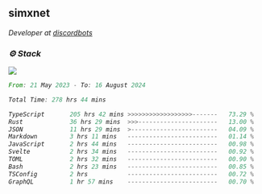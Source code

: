 <h2>simxnet</h2>
<p><em>Developer at <a href="https://github.com/dbotslist">discordbots</a></p>

### ⚙️ Stack
![](https://skillicons.dev/icons?i=git,docker,js,ts,cloudflare,css,deno,express,cpp,rust,arduino,graphql,html,nestjs,react,apollo,bash,lua,nextjs,nodejs,ps,powershell,neovim,postgres,tailwind,prisma)

<!--START_SECTION:waka-->

```rust
From: 21 May 2023 - To: 16 August 2024

Total Time: 278 hrs 44 mins

TypeScript       205 hrs 42 mins >>>>>>>>>>>>>>>>>>-------   73.29 %
Rust             36 hrs 29 mins  >>>----------------------   13.00 %
JSON             11 hrs 29 mins  >------------------------   04.09 %
Markdown         3 hrs 11 mins   -------------------------   01.14 %
JavaScript       2 hrs 44 mins   -------------------------   00.98 %
Svelte           2 hrs 34 mins   -------------------------   00.92 %
TOML             2 hrs 32 mins   -------------------------   00.90 %
Bash             2 hrs 23 mins   -------------------------   00.85 %
TSConfig         2 hrs           -------------------------   00.72 %
GraphQL          1 hr 57 mins    -------------------------   00.70 %
```

<!--END_SECTION:waka-->


<!--
<p align="center">
     <a href="https://discord.gg/HhybNhchcC"><img src="https://invidget.switchblade.xyz/sejc7TnX6N" align="center" ><a>
</p> 
-->
